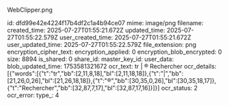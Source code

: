 WebClipper.png

id: dfd99e42e4224f17b4df2c1a4b94ce07
mime: image/png
filename: 
created_time: 2025-07-27T01:55:21.672Z
updated_time: 2025-07-27T01:55:22.579Z
user_created_time: 2025-07-27T01:55:21.672Z
user_updated_time: 2025-07-27T01:55:22.579Z
file_extension: png
encryption_cipher_text: 
encryption_applied: 0
encryption_blob_encrypted: 0
size: 8894
is_shared: 0
share_id: 
master_key_id: 
user_data: 
blob_updated_time: 1753581321672
ocr_text: tr | ® Rechercher
ocr_details: [{"words":[{"t":"tr","bb":[2,11,8,18],"bl":[2,11,18,18]},{"t":"|","bb":[21,26,0,26],"bl":[21,26,18,18]},{"t":"®","bb":[30,35,0,26],"bl":[30,35,18,17]},{"t":"Rechercher","bb":[32,87,7,17],"bl":[32,87,17,16]}]}]
ocr_status: 2
ocr_error: 
type_: 4